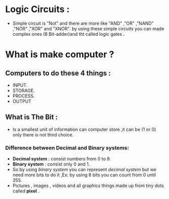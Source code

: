 # Logic Circuits :
- Simple circuit is "Not" and there are more like "AND" ,"OR" ,"NAND" ,"NOR" ,"XOR" and "XNOR".
by using these simple circuits you can made complex ones (8 Bit-adder)and tht called logic gates .

# What is make computer ?
## Computers to do these 4 things :
* INPUT.
* STORAGE.
* PROCESS.
* OUTPUT

## What is The Bit :
- Is a smallest unit of information can computer store ,it can be (1 or 0) only there is not third choice.

### Difference between Decimal and Binary systems:
- **Decimal system** : consist numbers from 0 to 9.
- **Binary system** : consist only 0 and 1.
- So by using _binary system_ you can represent _decimal system_ but we need more bits to do it ,Ex: by using 8 bits you can count from 0 until 255.
- Pictures , images , videos and all graphics things made up from tiny dots called **pixel** .
